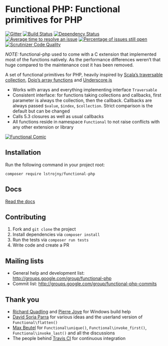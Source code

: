 # Functional PHP: Functional primitives for PHP

[![Gitter](https://badges.gitter.im/Join%20Chat.svg)](https://gitter.im/lstrojny/functional-php?utm_source=badge&utm_medium=badge&utm_campaign=pr-badge&utm_content=badge)
[![Build Status](https://secure.travis-ci.org/lstrojny/functional-php.svg)](http://travis-ci.org/lstrojny/functional-php) [![Dependency Status](https://www.versioneye.com/user/projects/523ed780632bac1b1100c359/badge.png)](https://www.versioneye.com/user/projects/523ed780632bac1b1100c359) [![Average time to resolve an issue](http://isitmaintained.com/badge/resolution/lstrojny/functional-php.svg)](http://isitmaintained.com/project/lstrojny/functional-php "Average time to resolve an issue") [![Percentage of issues still open](http://isitmaintained.com/badge/open/lstrojny/functional-php.svg)](http://isitmaintained.com/project/lstrojny/functional-php "Percentage of issues still open") [![Scrutinizer Code Quality](https://scrutinizer-ci.com/g/lstrojny/functional-php/badges/quality-score.png?b=master)](https://scrutinizer-ci.com/g/lstrojny/functional-php/?branch=master)

*NOTE:* functional-php used to come with a C extension that implemented most of the functions natively. As the
performance differences  weren’t that huge compared to the maintenance cost it has been removed.

A set of functional primitives for PHP, heavily inspired by [Scala’s traversable
collection](http://www.scala-lang.org/archives/downloads/distrib/files/nightly/docs/library/scala/collection/Traversable.html),
[Dojo’s array functions](http://dojotoolkit.org/reference-guide/quickstart/arrays.html) and
[Underscore.js](http://underscorejs.org/)

- Works with arrays and everything implementing interface `Traversable`
- Consistent interface: for functions taking collections and callbacks, first parameter is always the collection, then the callback.
  Callbacks are always passed `$value`, `$index`, `$collection`. Strict comparison is the default but can be changed
- Calls 5.3 closures as well as usual callbacks
- All functions reside in namespace `Functional` to not raise conflicts with any other extension or library

[![Functional Comic](http://imgs.xkcd.com/comics/functional.png)](http://xkcd.com/1270/)

## Installation

Run the following command in your project root:

    composer require lstrojny/functional-php

## Docs

[Read the docs](docs/functional-php.md)

## Contributing

1. Fork and `git clone` the project
2. Install dependencies via `composer install`
3. Run the tests via `composer run tests`
4. Write code and create a PR

## Mailing lists

- General help and development list: http://groups.google.com/group/functional-php
- Commit list: http://groups.google.com/group/functional-php-commits

## Thank you

- [Richard Quadling](https://github.com/RQuadling) and [Pierre Joye](https://github.com/pierrejoye) for Windows build
   help
- [David Soria Parra](https://github.com/dsp) for various ideas and the userland version of `Functional\flatten()`
- [Max Beutel](https://github.com/maxbeutel) for `Functional\unique()`, `Functional\invoke_first()`,
   `Functional\invoke_last()` and all the discussions
- The people behind [Travis CI](http://travis-ci.org/) for continuous integration
